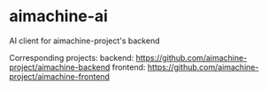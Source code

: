 # aimachine-ai

AI client for aimachine-project's backend

Corresponding projects:
backend: https://github.com/aimachine-project/aimachine-backend
frontend: https://github.com/aimachine-project/aimachine-frontend

